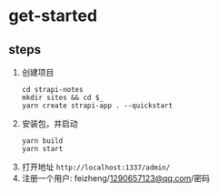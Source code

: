 # get-started

## steps
1. 创建项目
   ```shell
   cd strapi-notes
   mkdir sites && cd $_
   yarn create strapi-app . --quickstart
   ```
2. 安装包，并启动
   ```shell
   yarn build
   yarn start
   ```
3. 打开地址 `http://localhost:1337/admin/`
4. 注册一个用户: feizheng/1290657123@qq.com/密码
